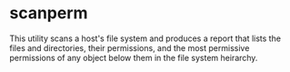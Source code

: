 # scanperm

This utility scans a host's file system and produces a report that lists the files 
and directories, their permissions, and the most permissive permissions of any object
below them in the file system heirarchy.
